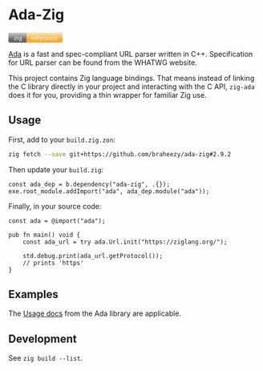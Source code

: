 # Ada-Zig
<svg xmlns="http://www.w3.org/2000/svg" xmlns:xlink="http://www.w3.org/1999/xlink" width="108" height="20" role="img" aria-label="zig reference">
  <a xlink:href="https://braheezy.github.io/ada-zig/">
  <title>zig reference</title>
  <linearGradient id="a" x2="0" y2="100%">
    <stop offset="0" stop-color="#fff" stop-opacity=".7"/>
    <stop offset="0.7" stop-color="#fff" stop-opacity=".1"/>
  </linearGradient>
  <rect rx="3" width="108" height="20" fill="#555"/>
  <rect rx="3" x="37" width="71" height="20" fill="#f7a41d"/>
  <path stroke="#f7a41d" stroke-width="2" d="M37 0h4v20h-4z" fill="#f7a41d"/>
  <rect rx="3" width="108" height="20" fill="url(#a)"/>
  <g fill="#fff" text-anchor="middle" font-family="DejaVu Sans,Verdana,Geneva,sans-serif" font-size="11">
    <text x="19" y="15">zig</text>
    <text x="72" y="15">reference</text>
  </g>
</svg>


[Ada](https://github.com/ada-url/ada) is a fast and spec-compliant URL parser written in C++. Specification for URL parser can be found from the WHATWG website.

This project contains Zig language bindings. That means instead of linking the C library directly in your project and interacting with the C API, `zig-ada` does it for you, providing a thin wrapper for familiar Zig use.

## Usage
First, add to your `build.zig.zon`:
```bash
zig fetch --save git+https://github.com/braheezy/ada-zig#2.9.2
```

Then update your `build.zig`:

```zig
const ada_dep = b.dependency("ada-zig", .{});
exe.root_module.addImport("ada", ada_dep.module("ada"));
```

Finally, in your source code:

```zig
const ada = @import("ada");

pub fn main() void {
    const ada_url = try ada.Url.init("https://ziglang.org/");

    std.debug.print(ada_url.getProtocol());
    // prints 'https'
}
```

## Examples

The [Usage docs](https://github.com/ada-url/ada/tree/main?tab=readme-ov-file#usage) from the Ada library are applicable.

## Development
See `zig build --list`.
